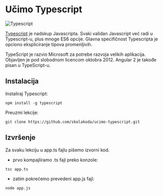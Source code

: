 # Učimo Typescript

![Typescript](https://upload.wikimedia.org/wikipedia/commons/a/a6/TypeScript_Logo.png)

[Typescript](http://www.typescriptlang.org/) je nadskup Javascripta. Svaki validan Javascript već radi u Typescript-u, plus mnoge ES6 opcije. Glavna specifičnost Typescripta je opciono ekspliciranje tipova promenljivih.

TypeScript je razvio Microsoft za potrebe razvoja velikih aplikacija. Objavljen je pod slobodnom licencom oktobra 2012. Angular 2 je takođe pisan u TypeScript-u.


## Instalacija

Instaliraj Typescript:
```
npm install -g typescript
```

Preuzmi lekcije:
```
git clone https://github.com/skolakoda/ucimo-typescript.git
```

## Izvršenje

Za svaku lekciju u app.ts fajlu pišemo izvorni kod.

- prvo kompajliramo .ts fajl preko konzole:
```
tsc app.ts
```
- zatim pokrećemo prevedeni app.js fajl:
```
node app.js
```
